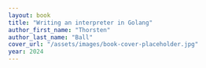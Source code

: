```yaml
---
layout: book
title: "Writing an interpreter in Golang"
author_first_name: "Thorsten"
author_last_name: "Ball"
cover_url: "/assets/images/book-cover-placeholder.jpg"
year: 2024
---
```

